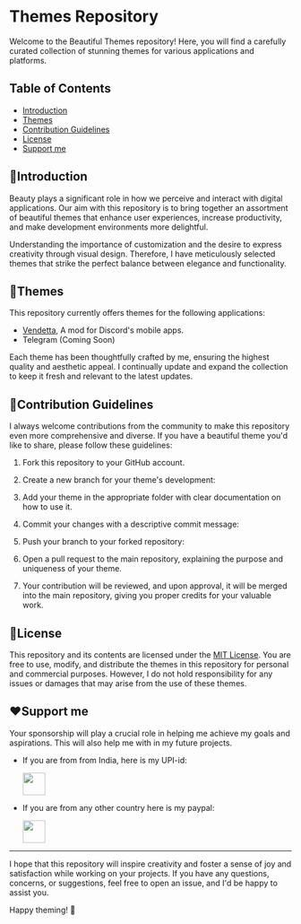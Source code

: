 # Themes Repository

Welcome to the Beautiful Themes repository! Here, you will find a carefully curated collection of stunning themes for various applications and platforms. 

## Table of Contents

- [Introduction](#introduction)
- [Themes](#themes)
- [Contribution Guidelines](#contribution-guidelines)
- [License](#license)
- [Support me](#Support-me)

## 🙏Introduction

Beauty plays a significant role in how we perceive and interact with digital applications. Our aim with this repository is to bring together an assortment of beautiful themes that enhance user experiences, increase productivity, and make development environments more delightful.

Understanding the importance of customization and the desire to express creativity through visual design. Therefore, I have meticulously selected themes that strike the perfect balance between elegance and functionality.

## 🎨Themes

This repository currently offers themes for the following applications:

- [Vendetta](https://github.com/vendetta-mod), A mod for Discord's mobile apps.
- Telegram (Coming Soon)

Each theme has been thoughtfully crafted by me, ensuring the highest quality and aesthetic appeal. I continually update and expand the collection to keep it fresh and relevant to the latest updates.

## 🤝Contribution Guidelines

I always welcome contributions from the community to make this repository even more comprehensive and diverse. If you have a beautiful theme you'd like to share, please follow these guidelines:

1. Fork this repository to your GitHub account.

2. Create a new branch for your theme's development:

3. Add your theme in the appropriate folder with clear documentation on how to use it.

4. Commit your changes with a descriptive commit message:

5. Push your branch to your forked repository:

6. Open a pull request to the main repository, explaining the purpose and uniqueness of your theme.

7. Your contribution will be reviewed, and upon approval, it will be merged into the main repository, giving you proper credits for your valuable work.

## 🪪License

This repository and its contents are licensed under the [MIT License](https://opensource.org/licenses/MIT). You are free to use, modify, and distribute the themes in this repository for personal and commercial purposes. However, I do not hold responsibility for any issues or damages that may arise from the use of these themes.

## ❤️Support me

Your sponsorship will play a crucial role in helping me achieve my goals and aspirations. This will also help me with in my future projects.
- If you are from from India, here is my UPI-id: 

  <a href="https://github.com/TakiShiwa/Themes/assets/137756384/02a87419-84ec-4ea8-a910-20f92e19259a"><img src="https://github.com/TakiShiwa/Themes/blob/main/Buttons/UPIteal-01.svg" height="40"></a>

- If you are from any other country here is my paypal:

  <a href="https://www.paypal.me/TakiShiwa"><img src="https://github.com/TakiShiwa/Themes/blob/main/Buttons/blue.svg" height="40"></a>

---

I hope that this repository will inspire creativity and foster a sense of joy and satisfaction while working on your projects. If you have any questions, concerns, or suggestions, feel free to open an issue, and I'd be happy to assist you.

Happy theming! 🎨

